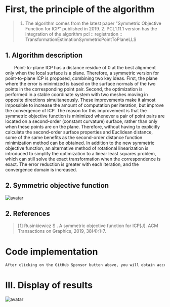 #  First, the principle of the algorithm 

>  1. The algorithm comes from the latest paper "Symmetric Objective Function for ICP" published in 2019. 2. PCL1.11.1 version has the integration of the algorithm pcl :: registration :: TransformationEstimationSymmetricPointToPlaneLLS

##  1. Algorithm description 

   Point-to-plane ICP has a distance residue of 0 at the best alignment only when the local surface is a plane. Therefore, a symmetric version for point-to-plane ICP is proposed, combining two key ideas. First, the plane where the error is minimized is based on the surface normals of the two points in the corresponding point pair. Second, the optimization is performed in a stable coordinate system with two meshes moving in opposite directions simultaneously. These improvements make it almost impossible to increase the amount of computation per iteration, but improve the convergence of ICP. The reason for this improvement is that the symmetric objective function is minimized whenever a pair of point pairs are located on a second-order (constant curvature) surface, rather than only when these points are on the plane. Therefore, without having to explicitly calculate the second-order surface properties and Euclidean distance, some of the same benefits as the second-order distance function minimization method can be obtained. In addition to the new symmetric objective function, an alternative method of rotational linearization is introduced to simplify the optimization to a linear least squares problem, which can still solve the exact transformation when the correspondence is exact. The error reduction is greater with each iteration, and the convergence domain is increased. 

##  2. Symmetric objective function 

 ![avatar]( 20210430205836188.png) 

##  2. References 

>  [1] Rusinkiewicz S . A symmetric objective function for ICP[J]. ACM Transactions on Graphics, 2019, 38(4):1-7. 

#  Code implementation 

  ```python  
After clicking on the GitHub Sponsor button above, you will obtain access permissions to my private code repository ( https://github.com/slowlon/my_code_bar ) to view this blog code. By searching the code number of this blog, you can find the code you need, code number is: 2024020309574175715
  ```  
#  III. Display of results 

 ![avatar]( 20210130191759803.png) 


